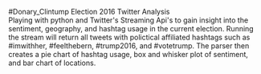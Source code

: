#Donary_Clintump Election 2016 Twitter Analysis  
Playing with python and Twitter's Streaming Api's to gain insight into the sentiment, 
geography, and hashtag usage in the current election. Running the stream will return all
tweets with polictical affiliated hashtags such as #imwithher, #feelthebern, 
#trump2016, and #votetrump. The parser then creates a pie chart of hashtag usage, 
box and whisker plot of sentiment, and bar chart of locations. 
